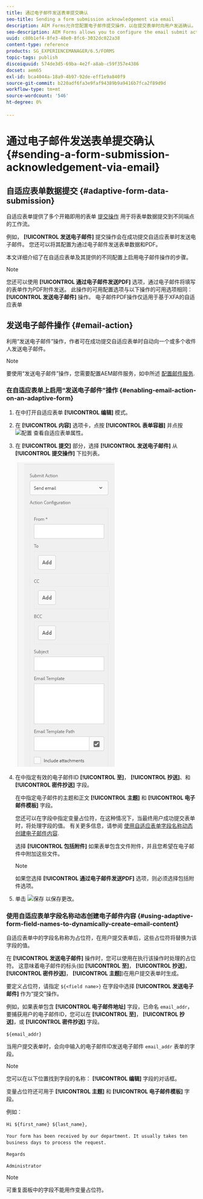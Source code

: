```yaml
---
title: 通过电子邮件发送表单提交确认
seo-title: Sending a form submission acknowledgement via email
description: AEM Forms允许您配置电子邮件提交操作，以在提交表单时向用户发送确认。
seo-description: AEM Forms allows you to configure the email submit action that sends an acknowledgement to a user on submitting the form.
uuid: c80b1ef4-8fe3-48e0-8fc6-3032dc022a38
content-type: reference
products: SG_EXPERIENCEMANAGER/6.5/FORMS
topic-tags: publish
discoiquuid: 574de3d5-69ba-4e2f-a8ab-c59f357e4386
docset: aem65
exl-id: bca4044a-18a9-4b97-92de-eff1e9a840f9
source-git-commit: b220adf6fa3e9faf94389b9a9416b7fca2f89d9d
workflow-type: tm+mt
source-wordcount: '546'
ht-degree: 0%

---
```


# 通过电子邮件发送表单提交确认 {#sending-a-form-submission-acknowledgement-via-email}

## 自适应表单数据提交 {#adaptive-form-data-submission}

自适应表单提供了多个开箱即用的表单 [提交操作](../../forms/using/configuring-submit-actions.md) 用于将表单数据提交到不同端点的工作流。

例如， **[!UICONTROL 发送电子邮件]** 提交操作会在成功提交自适应表单时发送电子邮件。 您还可以将其配置为通过电子邮件发送表单数据和PDF。

本文详细介绍了在自适应表单及其提供的不同配置上启用电子邮件操作的步骤。

>[!NOTE]
>
>您还可以使用 **[!UICONTROL 通过电子邮件发送PDF]** 选项，通过电子邮件将填写的表单作为PDF附件发送。 此操作的可用配置选项与以下操作的可用选项相同： **[!UICONTROL 发送电子邮件]** 操作。 电子邮件PDF操作仅适用于基于XFA的自适应表单

## 发送电子邮件操作 {#email-action}

利用“发送电子邮件”操作，作者可在成功提交自适应表单时自动向一个或多个收件人发送电子邮件。

>[!NOTE]
>
>要使用“发送电子邮件”操作，您需要配置AEM邮件服务，如中所述 [配置邮件服务](/help/sites-administering/notification.md#configuring-the-mail-service).

### 在自适应表单上启用“发送电子邮件”操作 {#enabling-email-action-on-an-adaptive-form}

1. 在中打开自适应表单 **[!UICONTROL 编辑]** 模式。

1. 在 **[!UICONTROL 内容]** 选项卡，点按 **[!UICONTROL 表单容器]** 并点按 ![配置](assets/configure-icon.svg) 查看自适应表单属性。

1. 在 **[!UICONTROL 提交]** 部分，选择 **[!UICONTROL 发送电子邮件]** 从 **[!UICONTROL 提交操作]** 下拉列表。

   ![提交操作](assets/submission-actions.png)

1. 在中指定有效的电子邮件ID **[!UICONTROL 至]**， **[!UICONTROL 抄送]**、和 **[!UICONTROL 密件抄送]** 字段。

   在中指定电子邮件的主题和正文 **[!UICONTROL 主题]** 和 **[!UICONTROL 电子邮件模板]** 字段。

   您还可以在字段中指定变量占位符，在这种情况下，当最终用户成功提交表单时，将处理字段的值。 有关更多信息，请参阅 [使用自适应表单字段名称动态创建电子邮件内容](../../forms/using/form-submission-receipt-via-email.md#p-using-adaptive-form-field-names-to-dynamically-create-email-content-p).

   选择 **[!UICONTROL 包括附件]** 如果表单包含文件附件，并且您希望在电子邮件中附加这些文件。

   >[!NOTE]
   >
   >如果您选择 **[!UICONTROL 通过电子邮件发送PDF]** 选项，则必须选择包括附件选项。

1. 单击 ![保存](assets/save_icon.svg) 以保存更改。

### 使用自适应表单字段名称动态创建电子邮件内容 {#using-adaptive-form-field-names-to-dynamically-create-email-content}

自适应表单中的字段名称称为占位符，在用户提交表单后，这些占位符将替换为该字段的值。

在 **[!UICONTROL 发送电子邮件]** 操作时，您可以使用在执行该操作时处理的占位符。 这意味着电子邮件的标头(如 **[!UICONTROL 至]**， **[!UICONTROL 抄送]**， **[!UICONTROL 密件抄送]**， **[!UICONTROL 主题]**)在用户提交表单时生成。

要定义占位符，请指定 `${<field name>}` 在字段中选择 **[!UICONTROL 发送电子邮件]** 作为“提交”操作。

例如，如果表单包含 **[!UICONTROL 电子邮件地址]** 字段，已命名 `email_addr`，要捕获用户的电子邮件ID，您可以在 **[!UICONTROL 至]**， **[!UICONTROL 抄送]**，或 **[!UICONTROL 密件抄送]** 字段。

`${email_addr}`

当用户提交表单时，会向中输入的电子邮件ID发送电子邮件 `email_addr` 表单的字段。

>[!NOTE]
>
>您可以在以下位置找到字段的名称： **[!UICONTROL 编辑]** 字段的对话框。

变量占位符还可用于 **[!UICONTROL 主题]** 和 **[!UICONTROL 电子邮件模板]** 字段。

例如：

`Hi ${first_name} ${last_name},`

`Your form has been received by our department. It usually takes ten business days to process the request.`

`Regards`

`Administrator`

>[!NOTE]
>
>可重复面板中的字段不能用作变量占位符。
